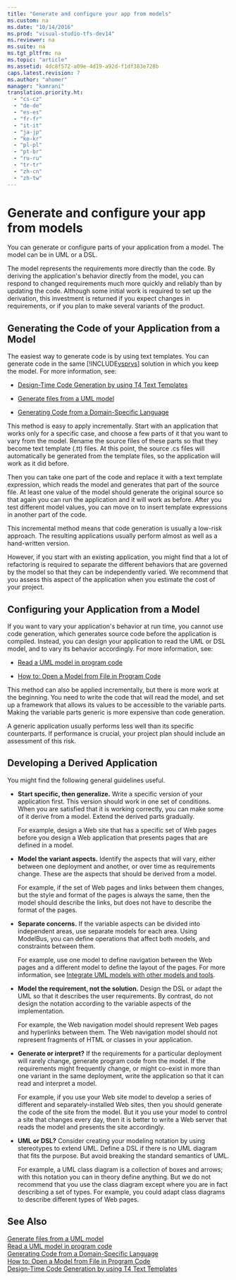 ```yaml
---
title: "Generate and configure your app from models"
ms.custom: na
ms.date: "10/14/2016"
ms.prod: "visual-studio-tfs-dev14"
ms.reviewer: na
ms.suite: na
ms.tgt_pltfrm: na
ms.topic: "article"
ms.assetid: 4dc8f572-a09e-4d19-a92d-f1df383e728b
caps.latest.revision: 7
ms.author: "ahomer"
manager: "kamrani"
translation.priority.ht: 
  - "cs-cz"
  - "de-de"
  - "es-es"
  - "fr-fr"
  - "it-it"
  - "ja-jp"
  - "ko-kr"
  - "pl-pl"
  - "pt-br"
  - "ru-ru"
  - "tr-tr"
  - "zh-cn"
  - "zh-tw"
---
```

# Generate and configure your app from models
You can generate or configure parts of your application from a model. The model can be in UML or a DSL.  
  
 The model represents the requirements more directly than the code. By deriving the application's behavior directly from the model, you can respond to changed requirements much more quickly and reliably than by updating the code. Although some initial work is required to set up the derivation, this investment is returned if you expect changes in requirements, or if you plan to make several variants of the product.  
  
## Generating the Code of your Application from a Model  
 The easiest way to generate code is by using text templates. You can generate code in the same [!INCLUDE[vsprvs](../codequality/includes/vsprvs_md.md)] solution in which you keep the model. For more information, see:  
  
-   [Design-Time Code Generation by using T4 Text Templates](../modeling/design-time-code-generation-by-using-t4-text-templates.md)  
  
-   [Generate files from a UML model](../modeling/generate-files-from-a-uml-model.md)  
  
-   [Generating Code from a Domain-Specific Language](../modeling/generating-code-from-a-domain-specific-language.md)  
  
 This method is easy to apply incrementally. Start with an application that works only for a specific case, and choose a few parts of it that you want to vary from the model. Rename the source files of these parts so that they become text template (.tt) files. At this point, the source .cs files will automatically be generated from the template files, so the application will work as it did before.  
  
 Then you can take one part of the code and replace it with a text template expression, which reads the model and generates that part of the source file. At least one value of the model should generate the original source so that again you can run the application and it will work as before. After you test different model values, you can move on to insert template expressions in another part of the code.  
  
 This incremental method means that code generation is usually a low-risk approach. The resulting applications usually perform almost as well as a hand-written version.  
  
 However, if you start with an existing application, you might find that a lot of refactoring is required to separate the different behaviors that are governed by the model so that they can be independently varied. We recommend that you assess this aspect of the application when you estimate the cost of your project.  
  
## Configuring your Application from a Model  
 If you want to vary your application's behavior at run time, you cannot use code generation, which generates source code before the application is compiled. Instead, you can design your application to read the UML or DSL model, and to vary its behavior accordingly. For more information, see:  
  
-   [Read a UML model in program code](../modeling/read-a-uml-model-in-program-code.md)  
  
-   [How to: Open a Model from File in Program Code](../modeling/how-to--open-a-model-from-file-in-program-code.md)  
  
 This method can also be applied incrementally, but there is more work at the beginning. You need to write the code that will read the model, and set up a framework that allows its values to be accessible to the variable parts. Making the variable parts generic is more expensive than code generation.  
  
 A generic application usually performs less well than its specific counterparts. If performance is crucial, your project plan should include an assessment of this risk.  
  
## Developing a Derived Application  
 You might find the following general guidelines useful.  
  
-   **Start specific, then generalize.** Write a specific version of your application first. This version should work in one set of conditions. When you are satisfied that it is working correctly, you can make some of it derive from a model. Extend the derived parts gradually.  
  
     For example, design a Web site that has a specific set of Web pages before you design a Web application that presents pages that are defined in a model.  
  
-   **Model the variant aspects.** Identify the aspects that will vary, either between one deployment and another, or over time as requirements change. These are the aspects that should be derived from a model.  
  
     For example, if the set of Web pages and links between them changes, but the style and format of the pages is always the same, then the model should describe the links, but does not have to describe the format of the pages.  
  
-   **Separate concerns.** If the variable aspects can be divided into independent areas, use separate models for each area. Using ModelBus, you can define operations that affect both models, and constraints between them.  
  
     For example, use one model to define navigation between the Web pages and a different model to define the layout of the pages. For more information, see [Integrate UML models with other models and tools](../modeling/integrate-uml-models-with-other-models-and-tools.md).  
  
-   **Model the requirement, not the solution.** Design the DSL or adapt the UML so that it describes the user requirements. By contrast, do not design the notation according to the variable aspects of the implementation.  
  
     For example, the Web navigation model should represent Web pages and hyperlinks between them. The Web navigation model should not represent fragments of HTML or classes in your application.  
  
-   **Generate or interpret?** If the requirements for a particular deployment will rarely change, generate program code from the model. If the requirements might frequently change, or might co-exist in more than one variant in the same deployment, write the application so that it can read and interpret a model.  
  
     For example, if you use your Web site model to develop a series of different and separately-installed Web sites, then you should generate the code of the site from the model. But it you use your model to control a site that changes every day, then it is better to write a Web server that reads the model and presents the site accordingly.  
  
-   **UML or DSL?** Consider creating your modeling notation by using stereotypes to extend UML. Define a DSL if there is no UML diagram that fits the purpose. But avoid breaking the standard semantics of UML.  
  
     For example, a UML class diagram is a collection of boxes and arrows; with this notation you can in theory define anything. But we do not recommend that you use the class diagram except where you are in fact describing a set of types. For example, you could adapt class diagrams to describe different types of Web pages.  
  
## See Also  
 [Generate files from a UML model](../modeling/generate-files-from-a-uml-model.md)   
 [Read a UML model in program code](../modeling/read-a-uml-model-in-program-code.md)   
 [Generating Code from a Domain-Specific Language](../modeling/generating-code-from-a-domain-specific-language.md)   
 [How to: Open a Model from File in Program Code](../modeling/how-to--open-a-model-from-file-in-program-code.md)   
 [Design-Time Code Generation by using T4 Text Templates](../modeling/design-time-code-generation-by-using-t4-text-templates.md)